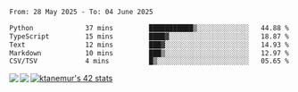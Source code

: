 <!--START_SECTION:waka-->

```txt
From: 28 May 2025 - To: 04 June 2025

Python             37 mins         ███████████▒░░░░░░░░░░░░░   44.88 %
TypeScript         15 mins         ████▓░░░░░░░░░░░░░░░░░░░░   18.87 %
Text               12 mins         ███▓░░░░░░░░░░░░░░░░░░░░░   14.93 %
Markdown           10 mins         ███▒░░░░░░░░░░░░░░░░░░░░░   12.97 %
CSV/TSV            4 mins          █▒░░░░░░░░░░░░░░░░░░░░░░░   05.65 %
```

<!--END_SECTION:waka-->
<a href="https://github.com/anuraghazra/github-readme-stats">
  <img align="left" src="https://github-readme-stats.vercel.app/api?username=Tanesan&count_private=true&show_icons=true" />
<img align="left" src="https://github-readme-stats.vercel.app/api/top-langs/?username=Tanesan" />
</a>

[![ktanemur's 42 stats](https://badge42.vercel.app/api/v2/cl1wslf6s002109l771rng2w8/stats?cursusId=21&coalitionId=62)](https://github.com/JaeSeoKim/badge42)
